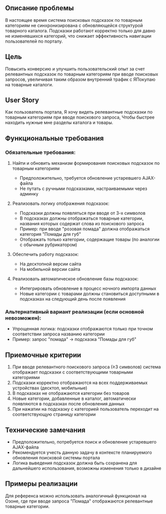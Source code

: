 ## Описание проблемы
В настоящее время система поисковых подсказок по товарным категориям не синхронизирована с обновляющейся структурой товарного каталога. Подсказки работают корректно только для давно не изменявшихся категорий, что снижает эффективность навигации пользователей по порталу.

## Цель
Повысить конверсию и улучшить пользовательский опыт за счет релевантных подсказок по товарным категориям при вводе поисковых запросов, увеличивая таким образом внутренний трафик с ЯПокупаю на товарные каталоги.

## User Story
Как пользователь портала,
Я хочу видеть релевантные подсказки по товарным категориям при вводе поискового запроса,
Чтобы быстрее находить нужные мне разделы каталога и товары.

## Функциональные требования

### Обязательные требования:
1. Найти и обновить механизм формирования поисковых подсказок по товарным категориям
   - Предположительно, требуется обновление устаревшего AJAX-файла
   - Не путать с ручными подсказками, настраиваемыми через админку

2. Реализовать логику отображения подсказок:
   - Подсказки должны появляться при вводе от 3-х символов
   - В подсказках должны отображаться товарные категории, названия которых содержат слова из поискового запроса
   - Пример: при вводе "розовая помада" должна отображаться категория "Помады для губ"
   - Отображать только категории, содержащие товары (по аналогии с обычным рубрикатором)

3. Обеспечить работу подсказок:
   - На десктопной версии сайта
   - На мобильной версии сайта

4. Реализовать автоматическое обновление базы подсказок:
   - Интегрировать обновление в процесс ночного импорта данных
   - Новые категории с товарами должны становиться доступными в подсказках на следующий день после появления

### Альтернативный вариант реализации (если основной невозможен):
- Упрощенная логика: подсказки отображаются только при точном соответствии запроса названию категории
- Пример: запрос "помада" → подсказка "Помады для губ"

## Приемочные критерии
1. При вводе релевантного поискового запроса (≥3 символов) система отображает подсказки с соответствующими товарными категориями
2. Подсказки корректно отображаются на всех поддерживаемых устройствах (десктоп, мобильные)
3. В подсказках не отображаются категории без товаров
4. Новые категории, добавленные в каталог, автоматически появляются в подсказках после обновления данных
5. При нажатии на подсказку с категорией пользователь переходит на соответствующую страницу категории

## Технические замечания
- Предположительно, потребуется поиск и обновление устаревшего AJAX-файла
- Рекомендуется учесть данную задачу в контексте планируемого обновления поисковой системы портала
- Логика выведения подсказок должна быть сохранена для дальнейшего использования, возможны изменения только в дизайне

## Примеры реализации
Для референса можно использовать аналогичный функционал на Озоне, где при вводе запроса "Помада" отображаются релевантные товарные категории.